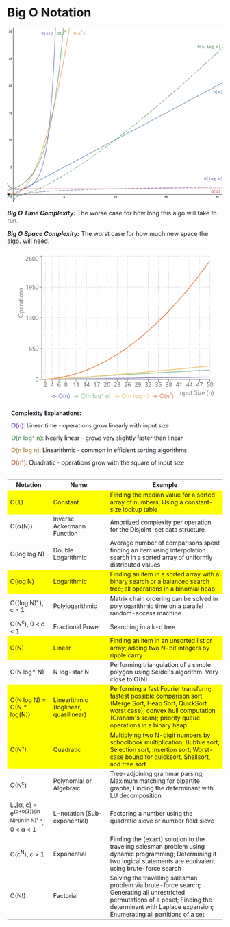 # Big O Notation

![alt text](image.png)

**_Big O Time Complexity:_** The worse case for how long this algo will take to run.


**_Big O Space Complexity:_** The worst case for how much new space the algo. will need.

<table>
  <tr>
    <th>Notation</th>
    <th>Name</th>
    <th>Example</th>
  </tr>
  <tr style="background-color: yellow;">
    <td>O(1)</td>
    <td>Constant</td>
    <td>Finding the median value for a sorted array of numbers; Using a constant-size lookup table</td>
  </tr>
  <tr>
    <td>O(α(N))</td>
    <td>Inverse Ackermann Function</td>
    <td>Amortized complexity per operation for the Disjoint-set data structure</td>
  </tr>
  <tr>
    <td>O(log log N)</td>
    <td>Double Logarithmic</td>
    <td>Average number of comparisons spent finding an item using interpolation search in a sorted array of uniformly distributed values</td>
  </tr>
  <tr style="background-color: yellow;">
    <td>O(log N)</td>
    <td>Logarithmic</td>
    <td>Finding an item in a sorted array with a binary search or a balanced search tree; all operations in a binomial heap</td>
  </tr>
  <tr>
    <td>O((log N)<sup>c</sup>), c > 1</td>
    <td>Polylogarithmic</td>
    <td>Matrix chain ordering can be solved in polylogarithmic time on a parallel random-access machine</td>
  </tr>
  <tr>
    <td>O(N<sup>c</sup>), 0 < c < 1</td>
    <td>Fractional Power</td>
    <td>Searching in a k-d tree</td>
  </tr>
  <tr style="background-color: yellow;">
    <td>O(N)</td>
    <td>Linear</td>
    <td>Finding an item in an unsorted list or array; adding two N-bit integers by ripple carry</td>
  </tr>
  <tr>
    <td>O(N log* N)</td>
    <td>N log-star N</td>
    <td>Performing triangulation of a simple polygon using Seidel's algorithm. Very close to O(N)</td>
  </tr>
  <tr style="background-color: yellow;">
    <td>O(N log N) = O(N * log(N))</td>
    <td>Linearithmic (loglinear, quasilinear)</td>
    <td>Performing a fast Fourier transform; fastest possible comparison sort (Merge Sort, Heap Sort, QuickSort worst case); convex hull computation (Graham's scan); priority queue operations in a binary heap</td>
  </tr>

  ![alt text](comparison.jpg)

  <tr style="background-color: yellow;">
    <td>O(N²)</td>
    <td>Quadratic</td>
    <td>Multiplying two N-digit numbers by schoolbook multiplication; Bubble sort, Selection sort, Insertion sort; Worst-case bound for quicksort, Shellsort, and tree sort</td>
  </tr>
  <tr>
    <td>O(N<sup>c</sup>)</td>
    <td>Polynomial or Algebraic</td>
    <td>Tree-adjoining grammar parsing; Maximum matching for bipartite graphs; Finding the determinant with LU decomposition</td>
  </tr>
  <tr>
    <td>Lₙ[α, c] = e<sup>(c+o(1))(ln N)ᵅ(ln ln N)¹⁻ᵅ</sup>, 0 < α < 1</td>
    <td>L-notation (Sub-exponential)</td>
    <td>Factoring a number using the quadratic sieve or number field sieve</td>
  </tr>
  <tr>
    <td>O(c<sup>N</sup>), c > 1</td>
    <td>Exponential</td>
    <td>Finding the (exact) solution to the traveling salesman problem using dynamic programming; Determining if two logical statements are equivalent using brute-force search</td>
  </tr>
  <tr>
    <td>O(N!)</td>
    <td>Factorial</td>
    <td>Solving the travelling salesman problem via brute-force search; Generating all unrestricted permutations of a poset; Finding the determinant with Laplace expansion; Enumerating all partitions of a set</td>
  </tr>
</table>